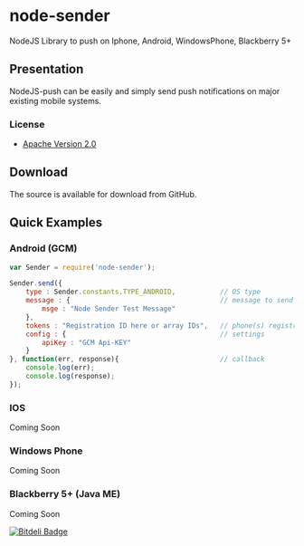 node-sender
===========

NodeJS Library to push on Iphone, Android, WindowsPhone, Blackberry 5+

## Presentation

NodeJS-push can be easily and simply send push notifications on major existing mobile systems.

### License

* [Apache Version 2.0](http://www.apache.org/licenses/LICENSE-2.0.html)

## Download

The source is available for download from GitHub. 

## Quick Examples 

### Android (GCM)

```javascript
var Sender = require('node-sender');

Sender.send({
    type : Sender.constants.TYPE_ANDROID,           // OS type
    message : {                                     // message to send
        msge : "Node Sender Test Message"
    },
    tokens : "Registration ID here or array IDs",   // phone(s) registration id(s)
    config : {                                      // settings
        apiKey : "GCM Api-KEY"
    }
}, function(err, response){                         // callback
    console.log(err);
    console.log(response);
});
```

### IOS

Coming Soon

### Windows Phone

Coming Soon

### Blackberry 5+ (Java ME)

Coming Soon

[![Bitdeli Badge](https://d2weczhvl823v0.cloudfront.net/throrin19/node-sender/trend.png)](https://bitdeli.com/free "Bitdeli Badge")

